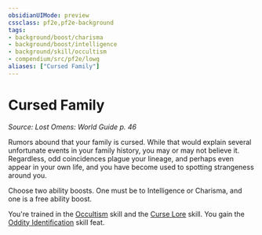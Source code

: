 ```yaml
---
obsidianUIMode: preview
cssclass: pf2e,pf2e-background
tags:
- background/boost/charisma
- background/boost/intelligence
- background/skill/occultism
- compendium/src/pf2e/lowg
aliases: ["Cursed Family"]
---
```

# Cursed Family
*Source: Lost Omens: World Guide p. 46*  

Rumors abound that your family is cursed. While that would explain several unfortunate events in your family history, you may or may not believe it. Regardless, odd coincidences plague your lineage, and perhaps even appear in your own life, and you have become used to spotting strangeness around you.

Choose two ability boosts. One must be to Intelligence or Charisma, and one is a free ability boost.

You're trained in the [Occultism](skills.md#Occultism) skill and the [Curse Lore](skills.md#Lore) skill. You gain the [Oddity Identification](oddity-identification.md) skill feat.